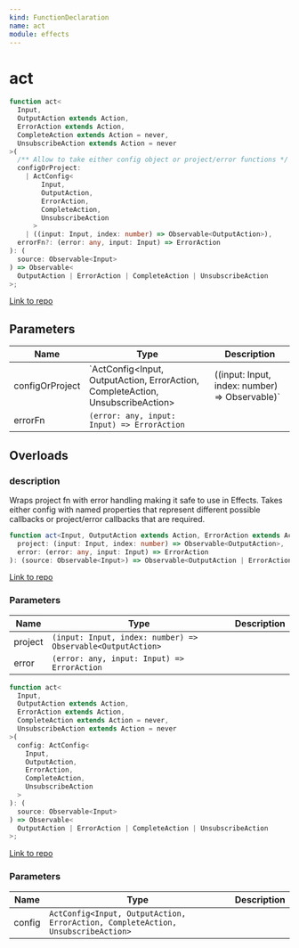 ```yaml
---
kind: FunctionDeclaration
name: act
module: effects
---
```


# act

```ts
function act<
  Input,
  OutputAction extends Action,
  ErrorAction extends Action,
  CompleteAction extends Action = never,
  UnsubscribeAction extends Action = never
>(
  /** Allow to take either config object or project/error functions */
  configOrProject:
    | ActConfig<
        Input,
        OutputAction,
        ErrorAction,
        CompleteAction,
        UnsubscribeAction
      >
    | ((input: Input, index: number) => Observable<OutputAction>),
  errorFn?: (error: any, input: Input) => ErrorAction
): (
  source: Observable<Input>
) => Observable<
  OutputAction | ErrorAction | CompleteAction | UnsubscribeAction
>;
```

[Link to repo](https://github.com/ngrx/platform/blob/master/modules/effects/src/act.ts#L79-L171)

## Parameters

| Name            | Type                                                                            | Description                                                  |
| --------------- | ------------------------------------------------------------------------------- | ------------------------------------------------------------ |
| configOrProject | `ActConfig<Input, OutputAction, ErrorAction, CompleteAction, UnsubscribeAction> | ((input: Input, index: number) => Observable<OutputAction>)` |  |
| errorFn         | `(error: any, input: Input) => ErrorAction`                                     |                                                              |

## Overloads

### description

Wraps project fn with error handling making it safe to use in Effects.
Takes either config with named properties that represent different possible
callbacks or project/error callbacks that are required.

```ts
function act<Input, OutputAction extends Action, ErrorAction extends Action>(
  project: (input: Input, index: number) => Observable<OutputAction>,
  error: (error: any, input: Input) => ErrorAction
): (source: Observable<Input>) => Observable<OutputAction | ErrorAction>;
```

[Link to repo](https://github.com/ngrx/platform/blob/master/modules/effects/src/act.ts#L52-L59)

### Parameters

| Name    | Type                                                        | Description |
| ------- | ----------------------------------------------------------- | ----------- |
| project | `(input: Input, index: number) => Observable<OutputAction>` |             |
| error   | `(error: any, input: Input) => ErrorAction`                 |             |

```ts
function act<
  Input,
  OutputAction extends Action,
  ErrorAction extends Action,
  CompleteAction extends Action = never,
  UnsubscribeAction extends Action = never
>(
  config: ActConfig<
    Input,
    OutputAction,
    ErrorAction,
    CompleteAction,
    UnsubscribeAction
  >
): (
  source: Observable<Input>
) => Observable<
  OutputAction | ErrorAction | CompleteAction | UnsubscribeAction
>;
```

[Link to repo](https://github.com/ngrx/platform/blob/master/modules/effects/src/act.ts#L60-L78)

### Parameters

| Name   | Type                                                                             | Description |
| ------ | -------------------------------------------------------------------------------- | ----------- |
| config | `ActConfig<Input, OutputAction, ErrorAction, CompleteAction, UnsubscribeAction>` |             |
